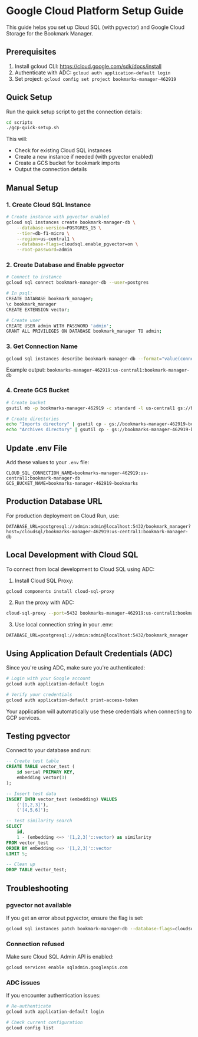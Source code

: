 # Google Cloud Platform Setup Guide

This guide helps you set up Cloud SQL (with pgvector) and Google Cloud Storage for the Bookmark Manager.

## Prerequisites

1. Install gcloud CLI: https://cloud.google.com/sdk/docs/install
2. Authenticate with ADC: `gcloud auth application-default login`
3. Set project: `gcloud config set project bookmarks-manager-462919`

## Quick Setup

Run the quick setup script to get the connection details:

```bash
cd scripts
./gcp-quick-setup.sh
```

This will:
- Check for existing Cloud SQL instances
- Create a new instance if needed (with pgvector enabled)
- Create a GCS bucket for bookmark imports
- Output the connection details

## Manual Setup

### 1. Create Cloud SQL Instance

```bash
# Create instance with pgvector enabled
gcloud sql instances create bookmark-manager-db \
    --database-version=POSTGRES_15 \
    --tier=db-f1-micro \
    --region=us-central1 \
    --database-flags=cloudsql.enable_pgvector=on \
    --root-password=admin
```

### 2. Create Database and Enable pgvector

```bash
# Connect to instance
gcloud sql connect bookmark-manager-db --user=postgres

# In psql:
CREATE DATABASE bookmark_manager;
\c bookmark_manager
CREATE EXTENSION vector;

# Create user
CREATE USER admin WITH PASSWORD 'admin';
GRANT ALL PRIVILEGES ON DATABASE bookmark_manager TO admin;
```

### 3. Get Connection Name

```bash
gcloud sql instances describe bookmark-manager-db --format="value(connectionName)"
```

Example output: `bookmarks-manager-462919:us-central1:bookmark-manager-db`

### 4. Create GCS Bucket

```bash
# Create bucket
gsutil mb -p bookmarks-manager-462919 -c standard -l us-central1 gs://bookmarks-manager-462919-bookmarks/

# Create directories
echo "Imports directory" | gsutil cp - gs://bookmarks-manager-462919-bookmarks/imports/README.txt
echo "Archives directory" | gsutil cp - gs://bookmarks-manager-462919-bookmarks/archives/README.txt
```

## Update .env File

Add these values to your `.env` file:

```env
CLOUD_SQL_CONNECTION_NAME=bookmarks-manager-462919:us-central1:bookmark-manager-db
GCS_BUCKET_NAME=bookmarks-manager-462919-bookmarks
```

## Production Database URL

For production deployment on Cloud Run, use:

```env
DATABASE_URL=postgresql://admin:admin@localhost:5432/bookmark_manager?host=/cloudsql/bookmarks-manager-462919:us-central1:bookmark-manager-db
```

## Local Development with Cloud SQL

To connect from local development to Cloud SQL using ADC:

1. Install Cloud SQL Proxy:
```bash
gcloud components install cloud-sql-proxy
```

2. Run the proxy with ADC:
```bash
cloud-sql-proxy --port=5432 bookmarks-manager-462919:us-central1:bookmark-manager-db
```

3. Use local connection string in your .env:
```env
DATABASE_URL=postgresql://admin:admin@localhost:5432/bookmark_manager
```

## Using Application Default Credentials (ADC)

Since you're using ADC, make sure you're authenticated:

```bash
# Login with your Google account
gcloud auth application-default login

# Verify your credentials
gcloud auth application-default print-access-token
```

Your application will automatically use these credentials when connecting to GCP services.

## Testing pgvector

Connect to your database and run:

```sql
-- Create test table
CREATE TABLE vector_test (
    id serial PRIMARY KEY,
    embedding vector(3)
);

-- Insert test data
INSERT INTO vector_test (embedding) VALUES 
    ('[1,2,3]'), 
    ('[4,5,6]');

-- Test similarity search
SELECT 
    id,
    1 - (embedding <=> '[1,2,3]'::vector) as similarity
FROM vector_test
ORDER BY embedding <=> '[1,2,3]'::vector
LIMIT 5;

-- Clean up
DROP TABLE vector_test;
```

## Troubleshooting

### pgvector not available
If you get an error about pgvector, ensure the flag is set:
```bash
gcloud sql instances patch bookmark-manager-db --database-flags=cloudsql.enable_pgvector=on
```

### Connection refused
Make sure Cloud SQL Admin API is enabled:
```bash
gcloud services enable sqladmin.googleapis.com
```

### ADC issues
If you encounter authentication issues:
```bash
# Re-authenticate
gcloud auth application-default login

# Check current configuration
gcloud config list
```